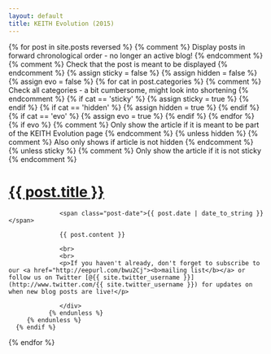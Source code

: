 ```yaml
---
layout: default
title: KEITH Evolution (2015)
---
```


<div class="posts">
   {% for post in site.posts reversed %} {% comment %} Display posts in forward chronological order - no longer an active blog! {% endcomment %}
      {% comment %} Check that the post is meant to be displayed {% endcomment %}
      {% assign sticky = false %}
      {% assign hidden = false %}
      {% assign evo = false %}
      {% for cat in post.categories %} {% comment %} Check all categories - a bit cumbersome, might look into shortening {% endcomment %}
         {% if cat == 'sticky' %}
            {% assign sticky = true %}
         {% endif %}
         {% if cat == 'hidden' %}
            {% assign hidden = true %}
         {% endif %}
         {% if cat == 'evo' %}
            {% assign evo = true %}
         {% endif %}
      {% endfor %}
      {% if evo %} {% comment %} Only show the article if it is meant to be part of the KEITH Evolution page {% endcomment %}
         {% unless hidden %} {% comment %} Also only shows if article is not hidden {% endcomment %}
            {% unless sticky %} {% comment %} Only show the article if it is not sticky {% endcomment %}
               <div class="post">
                  <h1 class="post-title">
                     <a href="{{ post.url }}">
                        {{ post.title }}
                     </a>
                  </h1>

                  <span class="post-date">{{ post.date | date_to_string }}</span>

                  {{ post.content }}

                  <br>
                  <br>
                  <p>If you haven't already, don't forget to subscribe to our <a href="http://eepurl.com/bwu2Cj"><b>mailing list</b></a> or follow us on Twitter [@{{ site.twitter_username }}](http://www.twitter.com/{{ site.twitter_username }}) for updates on when new blog posts are live!</p>

                  </div>
               {% endunless %}
         {% endunless %}
      {% endif %}
   {% endfor %}
</div>
<!--
<div class="pagination">
  {% if paginator.next_page %}
    <a class="pagination-item older" href="{{ site.evourl }}page{{paginator.next_page}}">Older</a>
  {% else %}
    <span class="pagination-item older">Older</span>
  {% endif %}
  {% if paginator.previous_page %}
    {% if paginator.page == 2 %}
      <a class="pagination-item newer" href="{{ site.evourl }}">Newer</a>
    {% else %}
      <a class="pagination-item newer" href="{{ site.evourl }}page{{paginator.previous_page}}">Newer</a>
    {% endif %}
  {% else %}
    <span class="pagination-item newer">Newer</span>
  {% endif %}
</div> -->

